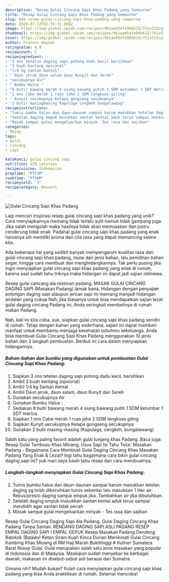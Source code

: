 ```yaml
---
description: "Resep Gulai Cincang Sapi Khas Padang yang Sempurna"
title: "Resep Gulai Cincang Sapi Khas Padang yang Sempurna"
slug: 649-resep-gulai-cincang-sapi-khas-padang-yang-sempurna
date: 2020-07-12T02:55:31.808Z
image: https://img-global.cpcdn.com/recipes/961ae054fe96b615/751x532cq70/gulai-cincang-sapi-khas-padang-foto-resep-utama.jpg
thumbnail: https://img-global.cpcdn.com/recipes/961ae054fe96b615/751x532cq70/gulai-cincang-sapi-khas-padang-foto-resep-utama.jpg
cover: https://img-global.cpcdn.com/recipes/961ae054fe96b615/751x532cq70/gulai-cincang-sapi-khas-padang-foto-resep-utama.jpg
author: Frances Haynes
ratingvalue: 4.9
reviewcount: 5
recipeingredient:
- "3 ons tetelan daging sapi potong dadu kecil bersihkan"
- "3 buah kentang opsional"
- "1/4 kg Santan Kental"
- " Daun jeruk daun salam daun Kunyit dan Sereh"
- "secukupnya Air"
- " Bumbu Halus "
- "8 butir bawang merah 4 siung bawang putih 1 SDM ketumbar 1 SDT merica"
- "1 ons Cabe merah 1 ruas jahe 2 SDM lengkuas giling"
- " Kunyit secukupnya Kelapa gongseng secukupnya"
- "2 butir masingmasing Kapulaga cengkeh bungalawang"
recipeinstructions:
- "Tumis bumbu halus dan daun-daunan sampai harum masukkan tetelan daging yg telah dibersihkan tumis sebentar lalu masukkan 1 liter air. Rebus/presto daging sampai empuk jika. Tambahkan air jika dibutuhkan."
- "Setelah daging empuk masukkan santan kental aduk terus sampai mendidih agar santan tidak pecah"
- "Masak sampai gulai mengeluarkan minyak  Tes rasa dan sajikan"
categories:
- Resep
tags:
- gulai
- cincang
- sapi

katakunci: gulai cincang sapi 
nutrition: 229 calories
recipecuisine: Indonesian
preptime: "PT23M"
cooktime: "PT56M"
recipeyield: "3"
recipecategory: Dessert

---
```



![Gulai Cincang Sapi Khas Padang](https://img-global.cpcdn.com/recipes/961ae054fe96b615/751x532cq70/gulai-cincang-sapi-khas-padang-foto-resep-utama.jpg)

Lagi mencari inspirasi resep gulai cincang sapi khas padang yang unik? Cara menyiapkannya memang tidak terlalu sulit namun tidak gampang juga. Jika salah mengolah maka hasilnya tidak akan memuaskan dan justru cenderung tidak enak. Padahal gulai cincang sapi khas padang yang enak harusnya sih memiliki aroma dan cita rasa yang dapat memancing selera kita.

Ada beberapa hal yang sedikit banyak mempengaruhi kualitas rasa dari gulai cincang sapi khas padang, mulai dari jenis bahan, lalu pemilihan bahan segar, hingga cara membuat dan menghidangkannya. Tak perlu pusing jika ingin menyiapkan gulai cincang sapi khas padang yang enak di rumah, karena asal sudah tahu triknya maka hidangan ini dapat jadi sajian istimewa.

Resep gulai cancang ala restoran padang. MASAK GULAI CINCANG DAGING SAPI (Masakan Padang) lamak bana. Hidangan dengan penyajian potongan daging sapi ataupun jeroan sapi ini memang menjadi hidangan andalan yang cukup Nah, jika biasanya untuk bisa mendapatkan sajian lezat gulai daging cincang Padang ini, Anda seringkali membelinya di rumah makan Padang.


Nah, kali ini kita coba, yuk, siapkan gulai cincang sapi khas padang sendiri di rumah. Tetap dengan bahan yang sederhana, sajian ini dapat memberi manfaat untuk membantu menjaga kesehatan tubuhmu sekeluarga. Anda bisa membuat Gulai Cincang Sapi Khas Padang menggunakan 10 jenis bahan dan 3 langkah pembuatan. Berikut ini cara dalam menyiapkan hidangannya.

<!--inarticleads1-->

##### Bahan-bahan dan bumbu yang digunakan untuk pembuatan Gulai Cincang Sapi Khas Padang:

1. Siapkan 3 ons tetelan daging sapi potong dadu kecil, bersihkan
1. Ambil 3 buah kentang (opsional)
1. Ambil 1/4 kg Santan Kental
1. Ambil  Daun jeruk, daun salam, daun Kunyit dan Sereh
1. Gunakan secukupnya Air
1. Gunakan  Bumbu Halus :
1. Sediakan 8 butir bawang merah 4 siung bawang putih 1 SDM ketumbar 1 SDT merica
1. Siapkan 1 ons Cabe merah 1 ruas jahe 2 SDM lengkuas giling
1. Siapkan  Kunyit secukupnya Kelapa gongseng secukupnya
1. Gunakan 2 butir masing-masing (Kapulaga, cengkeh, bungalawang)


Salah satu yang paling favorit adalah gulai tunjang khas Padang. Baca juga: Resep Gulai Tambusu Khas Minang, Usus Sapi Isi Tahu Telur. Masakan Padang - Bagaimana Cara Membuat Gulai Daging Cincang Khas Masakan Padang Yang Enak &amp; Lezat? Ingi tahu bagaimana cara bikin gulai cincang daging sapi ini? yuk mari.saya kasih tahu resep dan cara membuatnya. 

<!--inarticleads2-->

##### Langkah-langkah menyiapkan Gulai Cincang Sapi Khas Padang:

1. Tumis bumbu halus dan daun-daunan sampai harum masukkan tetelan daging yg telah dibersihkan tumis sebentar lalu masukkan 1 liter air. Rebus/presto daging sampai empuk jika. Tambahkan air jika dibutuhkan.
1. Setelah daging empuk masukkan santan kental aduk terus sampai mendidih agar santan tidak pecah
1. Masak sampai gulai mengeluarkan minyak  - Tes rasa dan sajikan


Resep Gulai Cincang Daging Sapi Ala Padang. Gulai Daging Cincang Khas Padang Tanpa Santan. RENDANG DAGING SAPI ASLI PADANG RESEP EMPAL DAGING SAPI I EMPAL GEPUK Resep Masakan Padang Dendeng Batokok (Balado) Ketan Siram Kuah Kinca Durian Menikmati Gulai Cincang Kambing Khas Minang di RM Haji Marah Bukittinggi # Kuliner Sumatera Barat Resep Gulai. Gulai merupakan salah satu jenis masakan yang popular di Indonesia dan di Malaysia. Meskipun sudah menyebar ke berbagai daerah, makanan ini disebut-sebut asli berasal dari Sumatra. 

Gimana nih? Mudah bukan? Itulah cara menyiapkan gulai cincang sapi khas padang yang bisa Anda praktikkan di rumah. Selamat mencoba!
